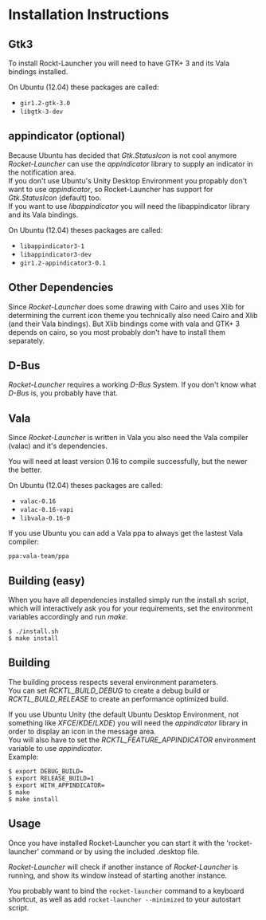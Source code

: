 Installation Instructions
=========================

Gtk3
----

To install Rockt-Launcher you will need to have GTK+ 3 and its Vala
bindings installed.

On Ubuntu (12.04) these packages are called:

* ``gir1.2-gtk-3.0``
* ``libgtk-3-dev``



appindicator (optional)
-----------------------

Because Ubuntu has decided that *Gtk.StatusIcon* is not cool anymore
*Rocket-Launcher* can use the *appindicator* library to supply an indicator in
the notification area.  
If you don't use Ubuntu's Unity Desktop Environment you propably don't want to
use *appindicator*, so Rocket-Launcher has support for *Gtk.StatusIcon* (default) too.  
If you want to use *libappindicator* you will need the libappindicator library
and its Vala bindings.

On Ubuntu (12.04) theses packages are called:

* ``libappindicator3-1``
* ``libappindicator3-dev``
* ``gir1.2-appindicator3-0.1``



Other Dependencies
------------------

Since *Rocket-Launcher* does some drawing with Cairo and uses Xlib for
determining the current icon theme you technically also need Cairo and Xlib
(and their Vala bindings). But Xlib bindings come with vala and GTK+ 3 depends
on cairo, so you most probably don't have to install them separately.



D-Bus
-----

*Rocket-Launcher* requires a working *D-Bus* System.
If you don't know what *D-Bus* is, you probably have that.



Vala
----

Since *Rocket-Launcher* is written in Vala you also need the Vala compiler
(valac) and it's dependencies.

You will need at least version 0.16 to compile successfully, but the newer
the better.

On Ubuntu (12.04) theses packages are called:

* ``valac-0.16``
* ``valac-0.16-vapi``
* ``libvala-0.16-0``

If you use Ubuntu you can add a Vala ppa to always get the lastest
Vala compiler:

``ppa:vala-team/ppa``



Building (easy)
---------------

When you have all dependencies installed simply run the install.sh script,
which will interactively ask you for your requirements, set the environment
variables accordingly and run *make*.

``$ ./install.sh``  
``$ make install``

Building
--------

The building process respects several environment parameters.  
You can set *RCKTL_BUILD_DEBUG* to create a debug build or
*RCKTL_BUILD_RELEASE* to create an performance optimized build.  

If you use Ubuntu Unity (the default Ubuntu Desktop Environment, not something
like *XFCE*/*KDE*/*LXDE*) you will need the *appindicator* library in order
to display an icon in the message area.  
You will also have to set the *RCKTL_FEATURE_APPINDICATOR* environment
variable to use *appindicator*.  
Example:

``$ export DEBUG_BUILD=``  
``$ export RELEASE_BUILD=1``  
``$ export WITH_APPINDICATOR=``  
``$ make``  
``$ make install``  


Usage
-----

Once you have installed Rocket-Launcher you can start it with the
'rocket-launcher' command or by using the included .desktop file.

*Rocket-Launcher* will check if another instance of *Rocket-Launcher* is
running, and show its window instead of starting another instance.

You probably want to bind the ``rocket-launcher`` command to a keyboard
shortcut, as well as add ``rocket-launcher --minimized`` to your
autostart script.

